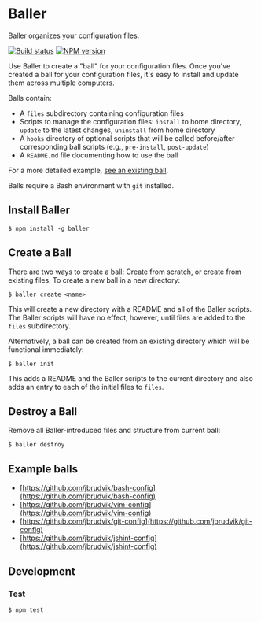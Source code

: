 # Baller

Baller organizes your configuration files.

[![Build status](https://img.shields.io/travis/jbrudvik/baller.svg)](https://travis-ci.org/jbrudvik/baller)
[![NPM version](http://img.shields.io/npm/v/baller.svg)](https://www.npmjs.org/package/baller)

Use Baller to create a "ball" for your configuration files. Once you've created a ball for your configuration files, it's easy to install and update them across multiple computers.

Balls contain:

- A `files` subdirectory containing configuration files
- Scripts to manage the configuration files: `install` to home directory, `update` to the latest changes, `uninstall` from home directory
- A `hooks` directory of optional scripts that will be called before/after corresponding ball scripts (e.g., `pre-install`, `post-update`)
- A `README.md` file documenting how to use the ball

For a more detailed example, [see an existing ball](https://github.com/jbrudvik/vim-config).

Balls require a Bash environment with `git` installed.


## Install Baller

    $ npm install -g baller


## Create a Ball

There are two ways to create a ball: Create from scratch, or create from existing files. To create a new ball in a new directory:

    $ baller create <name>

This will create a new directory with a README and all of the Baller scripts. The Baller scripts will have no effect, however, until files are added to the `files` subdirectory.

Alternatively, a ball can be created from an existing directory which will be functional immediately:

    $ baller init

This adds a README and the Baller scripts to the current directory and also adds an entry to each of the initial files to `files`.


## Destroy a Ball

Remove all Baller-introduced files and structure from current ball:

    $ baller destroy


## Example balls

- [https://github.com/jbrudvik/bash-config](https://github.com/jbrudvik/bash-config)
- [https://github.com/jbrudvik/vim-config](https://github.com/jbrudvik/vim-config)
- [https://github.com/jbrudvik/git-config](https://github.com/jbrudvik/git-config)
- [https://github.com/jbrudvik/jshint-config](https://github.com/jbrudvik/jshint-config)


## Development

### Test

    $ npm test
